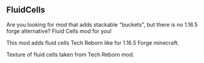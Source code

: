 ## FluidCells
Are you looking for mod that adds stackable "buckets", but there is no 1.16.5 forge alternative? Fluid Cells mod for you!

This mod adds fluid cells Tech Reborn like for 1.16.5 Forge minecraft.

Texture of fluid cells taken from Tech Reborn mod.